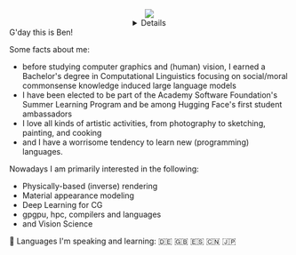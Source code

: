 <div align="center">
  <a href="https://github.com/pixelsandpointers">
    <img src="http://github-profile-summary-cards.vercel.app/api/cards/profile-details?username=pixelsandpointers&theme=tokyonight"/>
  </a>
 <details>
  <a href="https://github.com/pixelsandpointers">
    <img src="https://github-readme-stats.vercel.app/api/top-langs/?username=pixelsandpointers&size_weight=0.5&count_weight=0.5&exclude_repo=&hide=jupyter%20notebook,vim%20script,cmake,makefile,batchfile,plsql,emacs%20lisp,css,html&theme=tokyonight" />
  </a>
  <a href="https://github.com/pixelsandpointers">
    <img src="https://github-readme-streak-stats.herokuapp.com/?user=pixelsandpointers&hide_border=true&card_width=338&theme=tokyonight" />
  </a>
  <a href="https://github.com/pixelsandpointers">
    <img src="http://github-profile-summary-cards.vercel.app/api/cards/stats?username=pixelsandpointers&theme=tokyonight" />
  </a>
  
 </details>
</div>
G'day this is Ben!  

Some facts about me:  
- before studying computer graphics and (human) vision, I earned a Bachelor's degree in Computational Linguistics focusing on social/moral commonsense knowledge induced large language models
- I have been elected to be part of the Academy Software Foundation's Summer Learning Program and be among Hugging Face's first student ambassadors
- I love all kinds of artistic activities, from photography to sketching, painting, and cooking
- and I have a worrisome tendency to learn new (programming) languages.

Nowadays I am primarily interested in the following:
- Physically-based (inverse) rendering
- Material appearance modeling
- Deep Learning for CG
- gpgpu, hpc, compilers and languages
- and Vision Science


💬 Languages I'm speaking and learning: 🇩🇪 🇬🇧 🇪🇸 🇨🇳 🇯🇵

